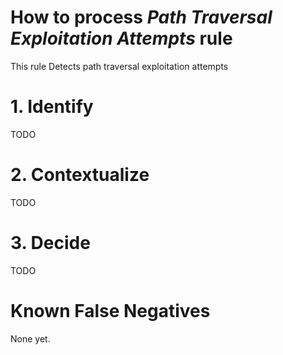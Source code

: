 # How to process *Path Traversal Exploitation Attempts* rule
This rule Detects path traversal exploitation attempts

# 1. Identify
TODO

# 2. Contextualize
TODO

# 3. Decide
TODO

# Known False Negatives
None yet.
